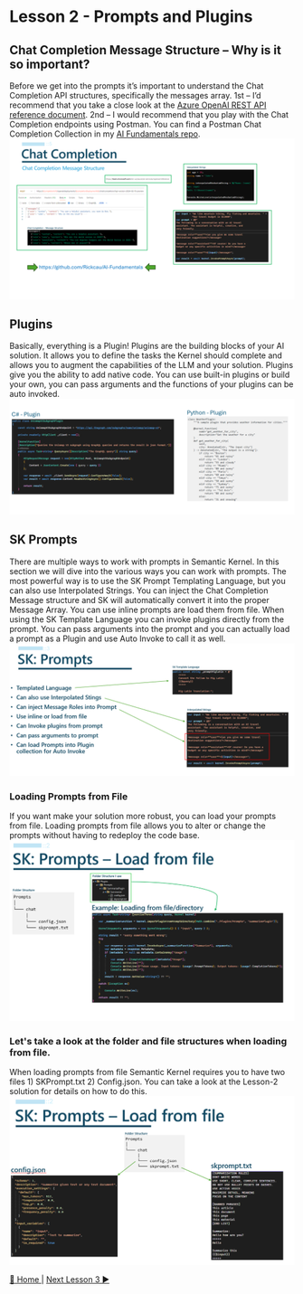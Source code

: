 # Lesson 2 - Prompts and Plugins
## Chat Completion Message Structure – Why is it so important?
Before we get into the prompts it’s important to understand the Chat Completion API structures, specifically the messages array.  1st – I’d recommend that you take a close look at the [Azure OpenAI REST API reference document](https://learn.microsoft.com/en-us/azure/ai-services/openai/reference).  2nd – I would recommend that you play with the Chat Completion endpoints using Postman.  You can find a Postman Chat Completion Collection in my [AI Fundamentals repo](https://github.com/Rickcau/AI-Fundamentals).
![ChatCompletions](/assets/images/ChatCompletion.png)

## Plugins
Basically, everything is a Plugin!  Plugins are the building blocks of your AI solution.  It allows you to define the tasks the Kernel should complete and allows you to augment the capabilities of the LLM and your solution.  Plugins give you the ability to add native code.  You can use built-in plugins or build your own, you can pass arguments and the functions of your plugins can be auto invoked.
![Plugins](/assets/images/Plugins.png)

## SK Prompts
There are multiple ways to work with prompts in Semantic Kernel. In this section we will dive into the various ways you can work with prompts.  The most powerful way is to use the SK Prompt Templating Language, but you can also use Interpolated Strings.  You can inject the Chat Completion Message structure and SK will automatically convert it into the proper Message Array.  You can use inline prompts are load them from file.  When using the SK Template Language you can invoke plugins directly from the prompt.  You can pass arguments into the prompt and you can actually load a prompt as a Plugin and use Auto Invoke to call it as well.
![Plugins](/assets/images/SKPrompts-1.png)

### Loading Prompts from File
If you want make your solution more robust, you can load your prompts from file.  Loading prompts from file allows you to alter or change the prompts without having to redeploy the code base. 
![Plugins](/assets/images/SKPrompts-2.png)

### Let's take a look at the folder and file structures when loading from file.
When loading prompts from file Semantic Kernel requires you to have two files 1) SKPrompt.txt 2) Config.json.  You can take a look at the Lesson-2 solution for details on how to do this.
![Plugins](/assets/images/SKPrompts-3.png)




[🔼 Home ](/README.md) | [Next Lesson 3 ▶](/lessons/lesson-3/README.md)
